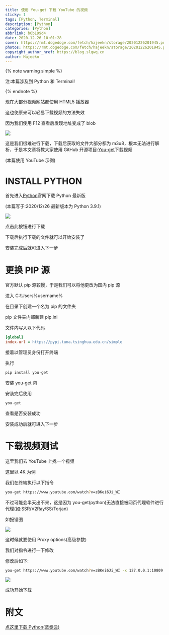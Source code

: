 ```yaml
---
title: 使用 You-get 下载 YouTube 的视频
sticky: 1
tags: [Python, Terminal]
description: [Python]
categories: [Python]
abbrlink: b6b199d4
date: 2020-12-26 10:01:28
cover: https://rmt.dogedoge.com/fetch/hajeekn/storage/20201226201945.png
photos: https://rmt.dogedoge.com/fetch/hajeekn/storage/20201226201945.png
copyright_author_href: https://blog.slqwq.cn
author: Hajeekn
---
```


{% note warning simple %}

注:本篇涉及到 Python 和 Terminal!

{% endnote %}

现在大部分视频网站都使用 HTML5 播放器

这也使原来可以轻易下载视频的方法失效

因为我们使用 F12 查看后发现地址变成了 blob

![](https://rmt.dogedoge.com/fetch/hajeekn/storage/20201226200056.png#alt=image-20201226100904088#align=left&display=inline&height=217&margin=%5Bobject%20Object%5D&originHeight=217&originWidth=293&status=done&style=none&width=293)

这是我们很难进行下载，下载后获取的文件大部分都为 m3u8，根本无法进行解析，于是本文章将教大家使用 GitHub 开源项目:[You-get](https://github.com/soimort/you-get)下载视频

(本篇使用 YouTube 示例)

# INSTALL PYTHON

首先进入[Python](https://www.python.org/downloads/)官网下载 Python 最新版

(本篇写于:2020/12/26 最新版本为 Python 3.9.1)

![](https://rmt.dogedoge.com/fetch/hajeekn/storage/20201226200053.png#alt=image-20201226191211672#align=left&display=inline&height=108&margin=%5Bobject%20Object%5D&originHeight=108&originWidth=392&status=done&style=none&width=392)

点击此按钮进行下载

下载后执行下载的文件就可以开始安装了

安装完成后就可进入下一步

# 更换 PIP 源

官方默认 pip 源较慢，于是我们可以将他更改为国内 pip 源

进入 C:\Users%username%

在目录下创建一个名为 pip 的文件夹

pip 文件夹内部新建 pip.ini

文件内写入以下代码

```ini
[global]
index-url = https://pypi.tuna.tsinghua.edu.cn/simple
```

接着以管理员身份打开终端

执行

```python
pip install you-get
```

安装 you-get 包

安装完后使用

```bash
you-get
```

查看是否安装成功

安装成功后就可进入下一步

# 下载视频测试

这里我们去 YouTube 上找一个视频

这里以 4K 为例

我们在终端执行以下指令

```bash
you-get https://www.youtube.com/watch?v=zBKei6Ji_WI
```

不过可能会半天出不来，这是因为 you-get(python)无法直接被网页代理软件进行代理(如:SSR/V2Ray/SS/Torjan)

如报错图

![](https://rmt.dogedoge.com/fetch/hajeekn/storage/20201226200045.png#alt=image-20201226193157126#align=left&display=inline&height=246&margin=%5Bobject%20Object%5D&originHeight=246&originWidth=885&status=done&style=none&width=885)

这时候就要使用 Proxy options(高级参数)

我们对指令进行一下修改

修改后如下:

```bash
you-get https://www.youtube.com/watch?v=zBKei6Ji_WI -x 127.0.0.1:10809
```

![](https://rmt.dogedoge.com/fetch/hajeekn/storage/20201226200022.png#alt=image-20201226193240675#align=left&display=inline&height=646&margin=%5Bobject%20Object%5D&originHeight=646&originWidth=1470&status=done&style=none&width=1470)

成功开始下载

# 附文

[点这里下载 Python(蓝奏云)](https://slqwq.lanzous.com/i6sqSjqqyej)
